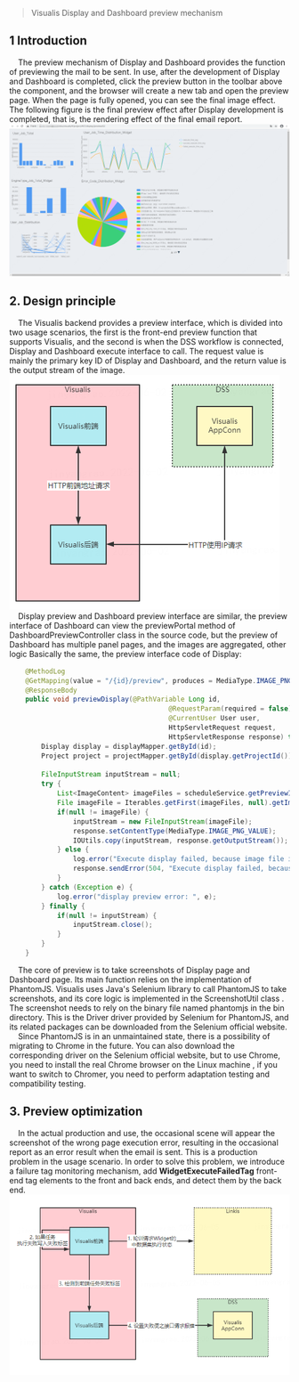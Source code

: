 > Visualis Display and Dashboard preview mechanism

## 1 Introduction
&nbsp;&nbsp;&nbsp;&nbsp;The preview mechanism of Display and Dashboard provides the function of previewing the mail to be sent. In use, after the development of Display and Dashboard is completed, click the preview button in the toolbar above the component, and the browser will create a new tab and open the preview page. When the page is fully opened, you can see the final image effect. The following figure is the final preview effect after Display development is completed, that is, the rendering effect of the final email report.
![Preview result](../images/preview_page.png)

## 2. Design principle
&nbsp;&nbsp;&nbsp;&nbsp;The Visualis backend provides a preview interface, which is divided into two usage scenarios, the first is the front-end preview function that supports Visualis, and the second is when the DSS workflow is connected, Display and Dashboard execute interface to call. The request value is mainly the primary key ID of Display and Dashboard, and the return value is the output stream of the image.
![Preview overall process](../images/preview.png)
&nbsp;&nbsp;&nbsp;&nbsp;Display preview and Dashboard preview interface are similar, the preview interface of Dashboard can view the previewPortal method of DashboardPreviewController class in the source code, but the preview of Dashboard has multiple panel pages, and the images are aggregated, other logic Basically the same, the preview interface code of Display:
````java
    @MethodLog
    @GetMapping(value = "/{id}/preview", produces = MediaType.IMAGE_PNG_VALUE)
    @ResponseBody
    public void previewDisplay(@PathVariable Long id,
                                        @RequestParam(required = false) String username,
                                        @CurrentUser User user,
                                        HttpServletRequest request,
                                        HttpServletResponse response) throws IOException {
        Display display = displayMapper.getById(id);
        Project project = projectMapper.getById(display.getProjectId());

        FileInputStream inputStream = null;
        try {
            List<ImageContent> imageFiles = scheduleService.getPreviewImage(user.getId(), "display", id);
            File imageFile = Iterables.getFirst(imageFiles, null).getImageFile();
            if(null != imageFile) {
                inputStream = new FileInputStream(imageFile);
                response.setContentType(MediaType.IMAGE_PNG_VALUE);
                IOUtils.copy(inputStream, response.getOutputStream());
            } else {
                log.error("Execute display failed, because image file is null.");
                response.sendError(504, "Execute display failed, because image file is null.");
            }
        } catch (Exception e) {
            log.error("display preview error: ", e);
        } finally {
            if(null != inputStream) {
                inputStream.close();
            }
        }
    }
````
&nbsp;&nbsp;&nbsp;&nbsp;The core of preview is to take screenshots of Display page and Dashboard page. Its main function relies on the implementation of PhantomJS. Visualis uses Java's Selenium library to call PhantomJS to take screenshots, and its core logic is implemented in the ScreenshotUtil class . The screenshot needs to rely on the binary file named phantomjs in the bin directory. This is the Driver driver provided by Selenium for PhantomJS, and its related packages can be downloaded from the Selenium official website.
&nbsp;&nbsp;&nbsp;&nbsp;Since PhantomJS is in an unmaintained state, there is a possibility of migrating to Chrome in the future. You can also download the corresponding driver on the Selenium official website, but to use Chrome, you need to install the real Chrome browser on the Linux machine , if you want to switch to Chromer, you need to perform adaptation testing and compatibility testing.

## 3. Preview optimization
&nbsp;&nbsp;&nbsp;&nbsp;In the actual production and use, the occasional scene will appear the screenshot of the wrong page execution error, resulting in the occasional report as an error result when the email is sent. This is a production problem in the usage scenario. In order to solve this problem, we introduce a failure tag monitoring mechanism, add **WidgetExecuteFailedTag** front-end tag elements to the front and back ends, and detect them by the back end.  
![Preview result](../images/preview_bug_fix_1.png)
